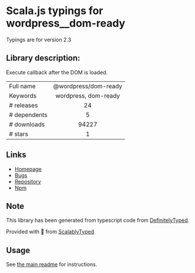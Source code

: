
# Scala.js typings for wordpress__dom-ready

Typings are for version 2.3

## Library description:
Execute callback after the DOM is loaded.

|                    |                 |
| ------------------ | :-------------: |
| Full name          | @wordpress/dom-ready |
| Keywords           | wordpress, dom-ready |
| # releases         | 24 |
| # dependents       | 5 |
| # downloads        | 94227 |
| # stars            | 1 |

## Links
- [Homepage](https://github.com/WordPress/gutenberg/tree/master/packages/dom-ready/README.md)
- [Bugs](https://github.com/WordPress/gutenberg/issues)
- [Repository](https://github.com/WordPress/gutenberg)
- [Npm](https://www.npmjs.com/package/%40wordpress%2Fdom-ready)
    


## Note
This library has been generated from typescript code from [DefinitelyTyped](https://definitelytyped.org).

Provided with :purple_heart: from [ScalablyTyped](https://github.com/oyvindberg/ScalablyTyped)

## Usage
See [the main readme](../../readme.md) for instructions.


